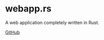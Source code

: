 # webapp.rs

A web application completely written in Rust.

[GitHub](https://github.com/saschagrunert/webapp.rs)